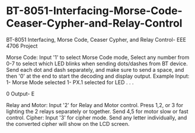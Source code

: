 # BT-8051-Interfacing-Morse-Code-Ceaser-Cypher-and-Relay-Control
BT-8051 Interfacing, Morse Code, Ceaser Cypher, and Relay Control- EEE 4706 Project

Morse Code: Input '1' to select Morse Code mode, Select any number from 0-7 to select which LED blinks when sending dots/dashes from BT device. Send each dot and dash separately, and make sure to send a space, and then '0' at the end to start the decoding and display output.
Example Input:
1- Morse Mode selected
1- PX.1 selected for LED
.
.
.

0
Output- E

Relay and Motor: Input '2' for Relay and Motor control. Press 1,2, or 3 for lighting the 2 relays separately or together. Send 4,5 for motor slow or fast control.
Cipher: Input '3' for cipher mode. Send any letter individually, and the converted cipher will show on the LCD screen.
